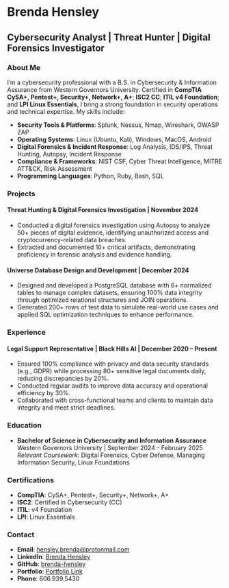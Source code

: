 # Brenda Hensley

## Cybersecurity Analyst | Threat Hunter | Digital Forensics Investigator

### About Me

I’m a cybersecurity professional with a B.S. in Cybersecurity & Information Assurance from Western Governors University. Certified in **CompTIA CySA+, Pentest+, Security+, Network+, A+**; **ISC2 CC**; **ITIL v4 Foundation**; and **LPI Linux Essentials**, I bring a strong foundation in security operations and technical expertise. My skills include:

- **Security Tools & Platforms**: Splunk, Nessus, Nmap, Wireshark, OWASP ZAP  
- **Operating Systems**: Linux (Ubuntu, Kali), Windows, MacOS, Android  
- **Digital Forensics & Incident Response**: Log Analysis, IDS/IPS, Threat Hunting, Autopsy, Incident Response  
- **Compliance & Frameworks**: NIST CSF, Cyber Threat Intelligence, MITRE ATT&CK, Risk Assessment  
- **Programming Languages**: Python, Ruby, Bash, SQL  

### Projects

#### Threat Hunting & Digital Forensics Investigation | November 2024  
- Conducted a digital forensics investigation using Autopsy to analyze 50+ pieces of digital evidence, identifying unauthorized access and cryptocurrency-related data breaches.  
- Extracted and documented 10+ critical artifacts, demonstrating proficiency in forensic analysis and evidence handling.  

#### Universe Database Design and Development | December 2024  
- Designed and developed a PostgreSQL database with 6+ normalized tables to manage complex datasets, ensuring 100% data integrity through optimized relational structures and JOIN operations.  
- Generated 200+ rows of test data to simulate real-world use cases and applied SQL optimization techniques to enhance performance.  

### Experience

#### Legal Support Representative | Black Hills AI | December 2020 – Present  
- Ensured 100% compliance with privacy and data security standards (e.g., GDPR) while processing 80+ sensitive legal documents daily, reducing discrepancies by 20%.  
- Conducted regular audits to improve data accuracy and operational efficiency by 30%.  
- Collaborated with cross-functional teams and clients to maintain data integrity and meet strict deadlines.  

### Education

- **Bachelor of Science in Cybersecurity and Information Assurance**  
  Western Governors University | September 2024 - February 2025 
  *Relevant Coursework*: Digital Forensics, Cyber Defense, Managing Information Security, Linux Foundations  

### Certifications

- **CompTIA**: CySA+, Pentest+, Security+, Network+, A+  
- **ISC2**: Certified in Cybersecurity (CC)  
- **ITIL**: v4 Foundation  
- **LPI**: Linux Essentials  

### Contact

- **Email**: hensley.brenda@protonmail.com  
- **LinkedIn**: [Brenda Hensley](https://www.linkedin.com/in/brenda-hensley)  
- **GitHub**: [brenda-hensley](https://github.com/brenda-hensley)  
- **Portfolio**: [Portfolio Link](https://brendahensley.tech/)  
- **Phone**: 606.939.5430  
